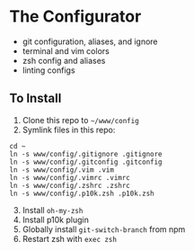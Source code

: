 # The Configurator

* git configuration, aliases, and ignore
* terminal and vim colors
* zsh config and aliases
* linting configs

## To Install

1. Clone this repo to `~/www/config`
2. Symlink files in this repo:

```
cd ~ 
ln -s www/config/.gitignore .gitignore 
ln -s www/config/.gitconfig .gitconfig 
ln -s www/config/.vim .vim 
ln -s www/config/.vimrc .vimrc
ln -s www/config/.zshrc .zshrc
ln -s www/config/.p10k.zsh .p10k.zsh
```

3. Install `oh-my-zsh`
4. Install p10k plugin
5. Globally install `git-switch-branch` from npm
6. Restart zsh with `exec zsh`

